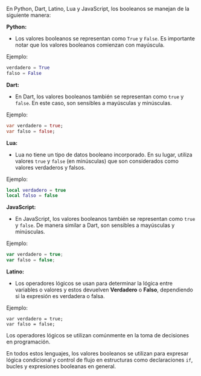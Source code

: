 En Python, Dart, Latino, Lua y JavaScript, los booleanos se manejan de la siguiente manera:

**Python:**
- Los valores booleanos se representan como `True` y `False`. Es importante notar que los valores booleanos comienzan con mayúscula.

Ejemplo:
```python
verdadero = True
falso = False
```

**Dart:**
- En Dart, los valores booleanos también se representan como `true` y `false`. En este caso, son sensibles a mayúsculas y minúsculas.

Ejemplo:
```dart
var verdadero = true;
var falso = false;
```

**Lua:**
- Lua no tiene un tipo de datos booleano incorporado. En su lugar, utiliza valores `true` y `false` (en minúsculas) que son considerados como valores verdaderos y falsos.

Ejemplo:
```lua
local verdadero = true
local falso = false
```

**JavaScript:**
- En JavaScript, los valores booleanos también se representan como `true` y `false`. De manera similar a Dart, son sensibles a mayúsculas y minúsculas.

Ejemplo:
```javascript
var verdadero = true;
var falso = false;
```


**Latino:**
- Los operadores lógicos se usan para determinar la lógica entre variables o valores y estos devuelven **Verdadero** o **Falso**, dependiendo si la expresión es verdadera o falsa.

Ejemplo:
```latino
var verdadero = true;
var falso = false;
```


Los operadores lógicos se utilizan comúnmente en la toma de decisiones en programación.


En todos estos lenguajes, los valores booleanos se utilizan para expresar lógica condicional y control de flujo en estructuras como declaraciones `if`, bucles y expresiones booleanas en general.
